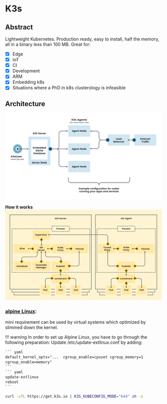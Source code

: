 # K3s

## Abstract

Lightweight Kubernetes. Production ready, easy to install, half the memory, all in a binary less than 100 MB.
Great for:

- [x] Edge
- [x] IoT
- [x] CI
- [x] Development
- [x] ARM
- [x] Embedding k8s
- [x] Situations where a PhD in k8s clusterology is infeasible

## Architecture

[![K3s-architecture-single-server](../../assets/images/K3s-architecture-single-server.png)](../../assets/images/K3s-architecture-single-server.png "K3s-architecture-single-server")

 __How it works__
 [![K3s-how-it-works](../../assets/images/K3s-how-it-works.png)](../../assets/images/K3s-how-it-works.png "K3s-how-it-works")

### [__<ins>alpine Linux</ins>__](https://alpinelinux.org/downloads/):

mini requirement can be used by virtual systems which optimized by slimmed down the kernel.

!!! warning
	In order to set up Alpine Linux, you have to go through the following preparation:
	Update /etc/update-extlinux.conf by adding:

	``` yaml
	default_kernel_opts="...  cgroup_enable=cpuset cgroup_memory=1 cgroup_enable=memory"
	```
	``` yaml
	update-extlinux
	reboot
	```

``` bash
curl -sfL https://get.k3s.io | K3S_KUBECONFIG_MODE="644" sh -s
```

